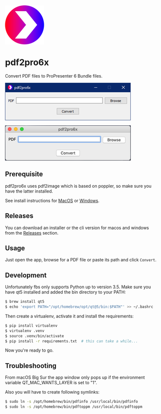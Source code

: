 ![app icon](src/main/icons/linux/128.png)

# pdf2pro6x
Convert PDF files to ProPresenter 6 Bundle files.

![screenshot windows](screenshots/screenshot_win.png)

![screenshot mac](screenshots/screenshot_mac.png)

## Prerequisite
pdf2pro6x uses pdf2image which is based on poppler, so make sure you have the latter installed.

See install instructions for [MacOS](https://formulae.brew.sh/formula/poppler) or [Windows](https://stackoverflow.com/a/60659237/7523613).

## Releases
You can download an installer or the cli version for macos and windows from the
[Releases](https://github.com/P1zz4br0etch3n/pdf2pro6x/releases) section.

## Usage
Just open the app, browse for a PDF file or paste its path and click `Convert`.

## Development
Unfortunately fbs only supports Python up to version 3.5. Make sure you have qt5 installed and added the bin directory to your PATH:
```sh
$ brew install qt5
$ echo 'export PATH="/opt/homebrew/opt/qt@5/bin:$PATH"' >> ~/.bashrc
```
Then create a virtualenv, activate it and install the requirements:
```sh
$ pip install virtualenv
$ virtualenv .venv
$ source .venv/bin/activate
$ pip install -r requirements.txt  # this can take a while...
```
Now you're ready to go.

## Troubleshooting
From macOS Big Sur the app window only pops up if the environment variable QT_MAC_WANTS_LAYER is set to "1".

Also you will have to create following symlinks:
```sh
$ sudo ln -s /opt/homebrew/bin/pdfinfo /usr/local/bin/pdfinfo
$ sudo ln -s /opt/homebrew/bin/pdftoppm /usr/local/bin/pdftoppm
```